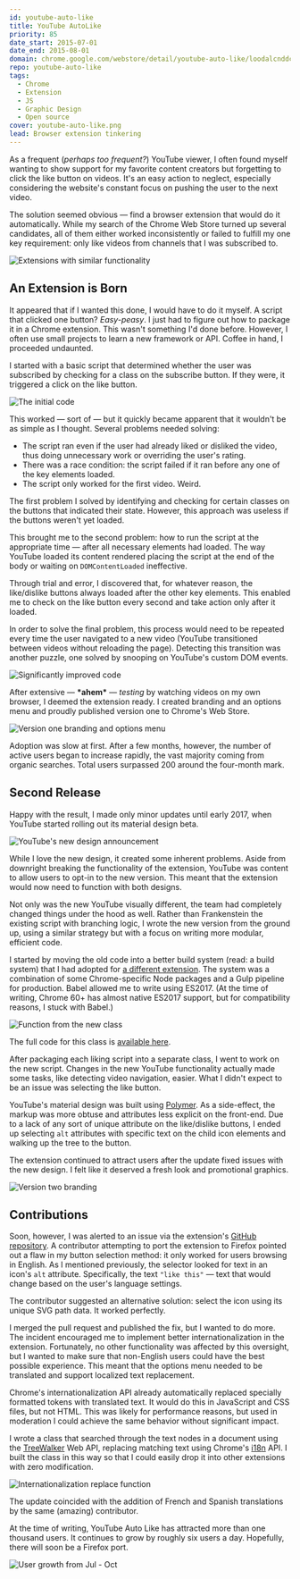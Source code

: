 ```yaml
---
id: youtube-auto-like
title: YouTube AutoLike
priority: 85
date_start: 2015-07-01
date_end: 2015-08-01
domain: chrome.google.com/webstore/detail/youtube-auto-like/loodalcnddclgnfekfomcoiipiohcdim
repo: youtube-auto-like
tags:
  - Chrome
  - Extension
  - JS
  - Graphic Design
  - Open source
cover: youtube-auto-like.png
lead: Browser extension tinkering
---
```


As a frequent (_perhaps too frequent?_) YouTube viewer, I often found myself wanting to show support for my favorite content creators but forgetting to click the like button on videos. It's an easy action to neglect, especially considering the website's constant focus on pushing the user to the next video.

The solution seemed obvious — find a browser extension that would do it automatically. While my search of the Chrome Web Store turned up several candidates, all of them either worked inconsistently or failed to fulfill my one key requirement: only like videos from channels that I was subscribed to.

![Extensions with similar functionality]({{assets}}/yal-sad-search-results.png)

## An Extension is Born

It appeared that if I wanted this done, I would have to do it myself.  A script that clicked one button? _Easy-peasy_. I just had to figure out how to package it in a Chrome extension. This wasn't something I'd done before. However, I often use small projects to learn a new framework or API. Coffee in hand, I proceeded undaunted.

I started with a basic script that determined whether the user was subscribed by checking for a class on the subscribe button. If they were, it triggered a click on the like button.

![The initial code]({{assets}}/yal-initial-code.png)

This worked — sort of — but it quickly became apparent that it wouldn't be as simple as I thought. Several problems needed solving:

- The script ran even if the user had already liked or disliked the video, thus doing unnecessary work or overriding the user's rating.
- There was a race condition: the script failed if it ran before any one of the key elements loaded.
- The script only worked for the first video. Weird.

The first problem I solved by identifying and checking for certain classes on the buttons that indicated their state. However, this approach was useless if the buttons weren't yet loaded.

This brought me to the second problem: how to run the script at the appropriate time — after all necessary elements had loaded. The way YouTube loaded its content rendered placing the script at the end of the body or waiting on `DOMContentLoaded` ineffective.

Through trial and error, I discovered that, for whatever reason, the like/dislike buttons always loaded after the other key elements. This enabled me to check on the like button every second and take action only after it loaded.

In order to solve the final problem, this process would need to be repeated every time the user navigated to a new video (YouTube transitioned between videos without reloading the page). Detecting this transition was another puzzle, one solved by snooping on YouTube's custom DOM events.

![Significantly improved code]({{assets}}/yal-code-v1.png)

After extensive — **\*ahem\*** — _testing_ by watching videos on my own browser, I deemed the extension ready. I created branding and an options menu and proudly published version one to Chrome's Web Store.

![Version one branding and options menu]({{assets}}/yal-branding-options-v1.png)

Adoption was slow at first. After a few months, however, the number of active users began to increase rapidly, the vast majority coming from organic searches. Total users surpassed <span class="num">200</span> around the four-month mark.

## Second Release

Happy with the result, I made only minor updates until early <span class="num">2017</span>, when YouTube started rolling out its material design beta.

![YouTube's new design announcement]({{assets}}/yal-yt-new-design.png)

While I love the new design, it created some inherent problems. Aside from downright breaking the functionality of the extension, YouTube was content to allow users to opt-in to the new version. This meant that the extension would now need to function with both designs.

Not only was the new YouTube visually different, the team had completely changed things under the hood as well. Rather than Frankenstein the existing script with branching logic, I wrote the new version from the ground up, using a similar strategy but with a focus on writing more modular, efficient code.

I started by moving the old code into a better build system (read: a build system) that I had adopted for [a different extension](https://github.com/austencm/case-cat/). The system was a combination of some Chrome-specific Node packages and a Gulp pipeline for production. Babel allowed me to write using ES<span class="num">2017</span>. (At the time of writing, Chrome <span class="num">60+</span> has almost native ES<span class="num">2017</span> support, but for compatibility reasons, I stuck with Babel.)

![Function from the new class]({{assets}}/yal-material-liker.png)

The full code for this class is [available here]({{repo}}/blob/master/app/scripts.babel/modules/liker-material.js).

After packaging each liking script into a separate class, I went to work on the new script. Changes in the new YouTube functionality actually made some tasks, like detecting video navigation, easier. What I didn't expect to be an issue was selecting the like button.

YouTube's material design was built using [Polymer](https://www.polymer-project.org/). As a side-effect, the markup was more obtuse and attributes less explicit on the front-end. Due to a lack of any sort of unique attribute on the like/dislike buttons, I ended up selecting `alt` attributes with specific text on the child icon elements and walking up the tree to the button.

The extension continued to attract users after the update fixed issues with the new design. I felt like it deserved a fresh look and promotional graphics.

![Version two branding]({{assets}}/yal-branding-v2.png)

## Contributions

Soon, however, I was alerted to an issue via the extension's [GitHub repository]({{repo}}). A contributor attempting to port the extension to Firefox pointed out a flaw in my button selection method: it only worked for users browsing in English. As I mentioned previously, the selector looked for text in an icon's `alt` attribute. Specifically, the text `"like this"` — text that would change based on the user's language settings.

The contributor suggested an alternative solution: select the icon using its unique SVG path data. It worked perfectly.

I merged the pull request and published the fix, but I wanted to do more. The incident encouraged me to implement better internationalization in the extension. Fortunately, no other functionality was affected by this oversight, but I wanted to make sure that non-English users could have the best possible experience. This meant that the options menu needed to be translated and support localized text replacement.

Chrome's internationalization API already automatically replaced specially formatted tokens with translated text. It would do this in JavaScript and CSS files, but not HTML. This was likely for performance reasons, but used in moderation I could achieve the same behavior without significant impact.

I wrote a class that searched through the text nodes in a document using the [TreeWalker](https://developer.mozilla.org/en-US/docs/Web/API/TreeWalker) Web API, replacing matching text using Chrome's [i<span class="num">18</span>n](https://developer.chrome.com/apps/i18n) API. I built the class in this way so that I could easily drop it into other extensions with zero modification.

![Internationalization replace function]({{assets}}/yal-i18n.png)

The update coincided with the addition of French and Spanish translations by the same (amazing) contributor.

At the time of writing, YouTube Auto Like has attracted more than one thousand users. It continues to grow by roughly six users a day. Hopefully, there will soon be a Firefox port.

![User growth from Jul - Oct]({{assets}}/yal-recent-user-graph.png)
